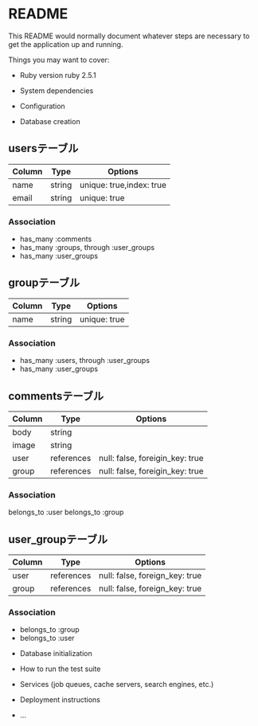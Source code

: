 # README

This README would normally document whatever steps are necessary to get the
application up and running.

Things you may want to cover:

* Ruby version
ruby 2.5.1
* System dependencies

* Configuration

* Database creation
## usersテーブル
|Column|Type|Options|
|------|----|-------|
|name|string|unique: true,index: true|
|email|string|unique: true|
### Association
- has_many :comments
- has_many :groups, through :user_groups
- has_many :user_groups

## groupテーブル
|Column|Type|Options|
|------|----|-------|
|name|string|unique: true|
### Association
- has_many :users, through :user_groups
- has_many :user_groups

## commentsテーブル
|Column|Type|Options|
|------|----|-------|
|body|string|
|image|string|
|user|references|null: false, foreigin_key: true|
|group|references|null: false, foreigin_key: true|

### Association
belongs_to :user
belongs_to :group

## user_groupテーブル
|Column|Type|Options|
|------|----|-------|
|user|references|null: false, foreign_key: true|
|group|references|null: false, foreign_key: true|
### Association
- belongs_to :group
- belongs_to :user

* Database initialization

* How to run the test suite

* Services (job queues, cache servers, search engines, etc.)

* Deployment instructions

* ...
